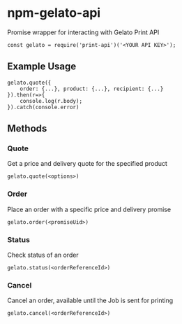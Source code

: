 # npm-gelato-api

Promise wrapper for interacting with Gelato Print API

```
const gelato = require('print-api')('<YOUR API KEY>');

```

## Example Usage
```
gelato.quote({
	order: {...}, product: {...}, recipient: {...}
}).then(r=>{
	console.log(r.body);
}).catch(console.error)

```

## Methods

### Quote
Get a price and delivery quote for the specified product

```
gelato.quote(<options>)
```

### Order
Place an order with a specific price and delivery promise
```
gelato.order(<promiseUid>)
```

### Status
Check status of an order
```
gelato.status(<orderReferenceId>)
```

### Cancel
Cancel an order, available until the Job is sent for printing
```
gelato.cancel(<orderReferenceId>)
```
